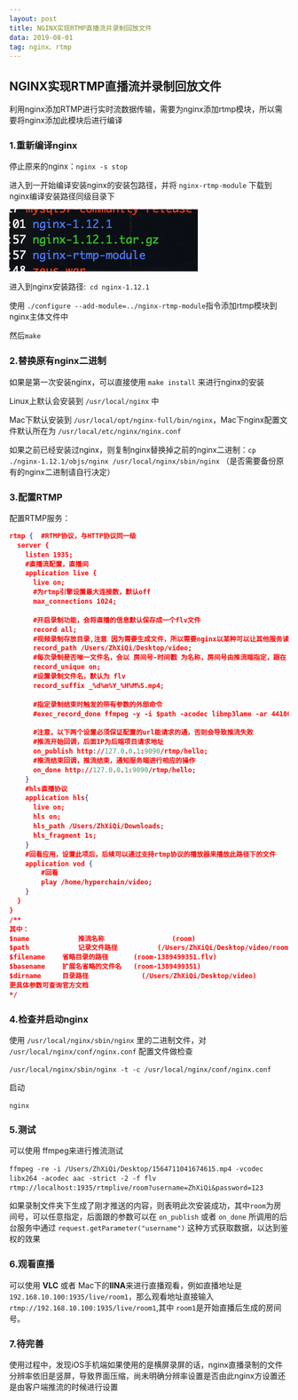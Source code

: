 ```yaml
---
layout: post
title: NGINX实现RTMP直播流并录制回放文件
data: 2019-08-01
tag: nginx、rtmp
---
```




## NGINX实现RTMP直播流并录制回放文件

利用nginx添加RTMP进行实时流数据传输，需要为nginx添加rtmp模块，所以需要将nginx添加此模块后进行编译



### 1.重新编译nginx

停止原来的nginx：`nginx -s stop`

进入到一开始编译安装nginx的安装包路径，并将 `nginx-rtmp-module` 下载到nginx编译安装路径同级目录下

![n](/images/posts/rtmp/n.png)

进入到nginx安装路径:` cd nginx-1.12.1`

使用 `./configure --add-module=../nginx-rtmp-module`指令添加rtmp模块到nginx主体文件中

然后`make` 

### 2.替换原有nginx二进制

如果是第一次安装nginx，可以直接使用 `make install` 来进行nginx的安装

Linux上默认会安装到 `/usr/local/nginx` 中

Mac下默认安装到 `/usr/local/opt/nginx-full/bin/nginx`，Mac下nginx配置文件默认所在为 `/usr/local/etc/nginx/nginx.conf`

如果之前已经安装过nginx，则复制nginx替换掉之前的nginx二进制：`cp ./nginx-1.12.1/objs/nginx /usr/local/nginx/sbin/nginx`  （是否需要备份原有的nginx二进制请自行决定）

### 3.配置RTMP

配置RTMP服务：

```json
rtmp {	#RTMP协议，与HTTP协议同一级
  server {
    listen 1935;
    #直播流配置，直播间
    application live {
      live on;
      #为rtmp引擎设置最大连接数，默认off
      max_connections 1024;
      
      #开启录制功能，会将直播的信息默认保存成一个flv文件
      record all;
      #视频录制存放目录,注意 因为需要生成文件，所以需要nginx以某种可以让其他服务读写文件的用户权限启动
      record_path /Users/ZhXiQi/Desktop/video;
      #每次录制是否唯一文件名，会以 房间号-时间戳 为名称，房间号由推流端指定，跟在 live后面，如 live/room1
      record_unique on;
      #设置录制文件名，默认为 flv 
      record_suffix _%d%m%Y_%H%M%S.mp4;
      
      #指定录制结束时触发的带有参数的外部命令
      #exec_record_done ffmpeg -y -i $path -acodec libmp3lame -ar 44100 -ac 1 -vcodec libx264 $path/$basename.mp4;

      #注意，以下两个设置必须保证配置的url能请求的通，否则会导致推流失败
      #推流开始回调，后面IP为后端项目请求地址
      on_publish http://127.0.0.1:9090/rtmp/hello;
      #推流结束回调，推流结束，通知服务端进行相应的操作
      on_done http://127.0.0.1:9090/rtmp/hello;
    }
    #hls直播协议
    application hls{
      live on;
      hls on;
      hls_path /Users/ZhXiQi/Downloads;
      hls_fragment 1s;
    }
    #回看应用，设置此项后，后续可以通过支持rtmp协议的播放器来播放此路径下的文件
    application vod {
        #回看
        play /home/hyperchain/video;
    }
  }
}
/**
其中：
$name 　　		推流名称				 (room)
$path 　　		记录文件路径			(/Users/ZhXiQi/Desktop/video/room-1389499351.flv)
$filename 　　省略目录的路径　　	(room-1389499351.flv)
$basename 　　扩展名省略的文件名	(room-1389499351)
$dirname 　　	目录路径　　 			(/Users/ZhXiQi/Desktop/video)
更具体参数可查询官方文档
*/
```

### 4.检查并启动nginx

使用 `/usr/local/nginx/sbin/nginx` 里的二进制文件，对 `/usr/local/nginx/conf/nginx.conf` 配置文件做检查

`/usr/local/nginx/sbin/nginx -t -c /usr/local/nginx/conf/nginx.conf`

启动

`nginx` 

### 5.测试

可以使用 ffmpeg来进行推流测试

`ffmpeg -re -i /Users/ZhXiQi/Desktop/1564711041674615.mp4 -vcodec libx264 -acodec aac -strict -2 -f flv rtmp://localhost:1935/rtmplive/room?username=ZhXiQi&password=123`

如果录制文件夹下生成了刚才推送的内容，则表明此次安装成功，其中`room`为房间号，可以任意指定，后面跟的参数可以在 `on_publish` 或者 `on_done` 所调用的后台服务中通过 `request.getParameter("username")` 这种方式获取数据，以达到鉴权的效果

### 6.观看直播

可以使用 **VLC** 或者 Mac下的**IINA**来进行直播观看，例如直播地址是 `192.168.10.100:1935/live/room1`，那么观看地址直接输入 `rtmp://192.168.10.100:1935/live/room1`,其中 `room1`是开始直播后生成的房间号。

### 7.待完善

使用过程中，发现iOS手机端如果使用的是横屏录屏的话，nginx直播录制的文件分辨率依旧是竖屏，导致界面压缩，尚未明确分辨率设置是否由此nginx方设置还是由客户端推流的时候进行设置

